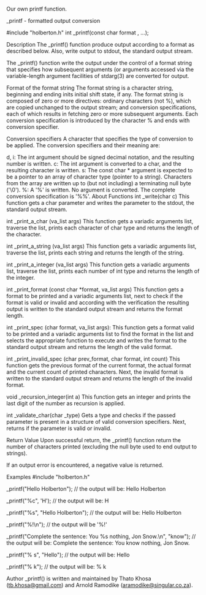 Our own printf function.

_printf - formatted output conversion

#include "holberton.h" int _printf(const char format , ...);

Description
The _printf() function produce output according to a format as described below. Also, write output to stdout, the standard output stream.

The _printf() function write the output under the control of a format string that specifies how subsequent arguments (or arguments accessed via the variable-length argument facilities of stdarg(3) are converted for output.

Format of the format string
The format string is a character string, beginning and ending inits initial shift state, if any. The format string is composed of zero or more directives: ordinary characters (not %), which are copied unchanged to the output stream; and conversion specifications, each of which results in fetching zero or more subsequent arguments. Each conversion specification is introduced by the character % and ends with conversion specifier.

Conversion specifiers
A character that specifies the type of conversion to be applied. The conversion specifiers and their meaning are:

d, i: The int argument should be signed decimal notation, and the resulting number is written.
c: The int argument is converted to a char, and the resulting character is written.
s: The const char * argument is expected to be a pointer to an array of character type (pointer to a string). Characters from the array are written up to (but not including) a terminating null byte ('\0').
%: A '%' is written. No argument is converted. The complete conversion specification is '%%'.
About Functions
int _write(char c)
This function gets a char parameter and writes the parameter to the stdout, the standard output stream.

int _print_a_char (va_list args)
This function gets a variadic arguments list, traverse the list, prints each character of char type and returns the length of the character.

int _print_a_string (va_list args)
This function gets a variadic arguments list, traverse the list, prints each string and returns the length of the string.

int _print_a_integer (va_list args)
This function gets a variadic arguments list, traverse the list, prints each number of int type and returns the length of the integer.

int _print_format (const char *format, va_list args)
This function gets a format to be printed and a variadic arguments list, next to check if the format is valid or invalid and according with the verification the resulting output is written to the standard output stream and returns the format length.

int _print_spec (char format, va_list args):
This function gets a format valid to be printed and a variadic arguments list to find the format in the list and selects the appropriate function to execute and writes the format to the standard output stream and returns the length of the valid format.

int _print_invalid_spec (char prev_format, char format, int count)
This function gets the previous format of the current format, the actual format and the current count of printed characters. Next, the invalid format is written to the standard output stream and returns the length of the invalid format.

void _recursion_integer(int a)
This function gets an integer and prints the last digit of the number as recursion is applied.

int _validate_char(char _type)
Gets a type and checks if the passed parameter is present in a structure of valid conversion specifiers. Next, returns if the parameter is valid or invalid.

Return Value
Upon successful return, the _printf() function return the number of characters printed (excluding the null byte used to end output to strings).

If an output error is encountered, a negative value is returned.

Examples
#include "holberton.h"

_printf("Hello Holberton"); // the output will be: Hello Holberton

_printf("%c", 'H'); // the output will be: H

_printf("%s", "Hello Holberton"); // the output will be: Hello Holberton

_printf("%!\n"); // the output will be '%!'

_printf("Complete the sentence: You %s nothing, Jon Snow.\n", "know"); // the output will be: Complete the sentence: You know nothing, Jon Snow.

_printf("% s", "Hello"); // the output will be: Hello

_printf("% k"); // the output will be: % k

Author
_printf() is written and maintained by Thato Khosa (tb.khosa@gmail.com) and Arnold Ramodike (aramodike@singular.co.za).